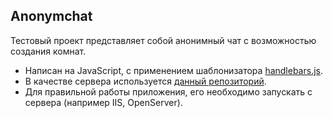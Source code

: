 ## Anonymchat

Тестовый проект представляет собой анонимный чат с возможностью создания комнат.
+ Написан на JavaScript, с применением шаблонизатора [handlebars.js](https://github.com/wycats/handlebars.js/).
+ В качестве сервера используется [данный репозиторий](https://github.com/SiberianTeletubbies/ChatAppBackend2).
+ Для правильной работы приложения, его необходимо запускать с сервера (например IIS, OpenServer).
